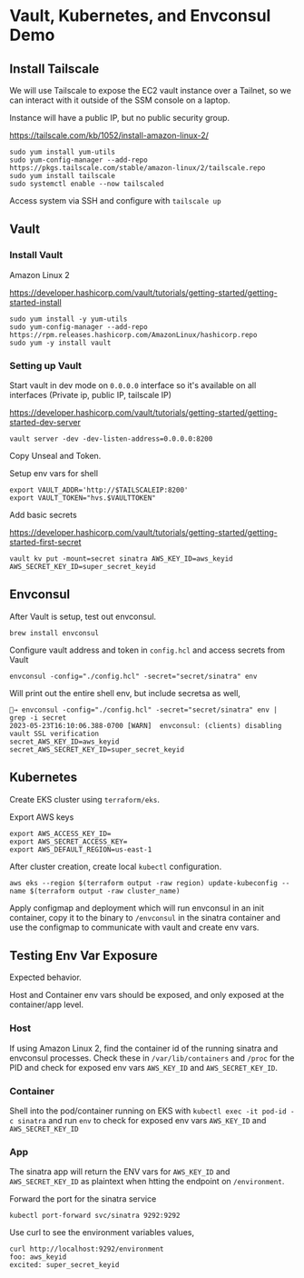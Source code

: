 # Vault, Kubernetes, and Envconsul Demo

## Install Tailscale

We will use Tailscale to expose the EC2 vault instance over a Tailnet, so we can interact with it outside of the SSM console on a laptop.

Instance will have a public IP, but no public security group.

https://tailscale.com/kb/1052/install-amazon-linux-2/

```
sudo yum install yum-utils
sudo yum-config-manager --add-repo https://pkgs.tailscale.com/stable/amazon-linux/2/tailscale.repo
sudo yum install tailscale
sudo systemctl enable --now tailscaled
```

Access system via SSH and configure with `tailscale up`

## Vault

### Install Vault

Amazon Linux 2

https://developer.hashicorp.com/vault/tutorials/getting-started/getting-started-install

```
sudo yum install -y yum-utils
sudo yum-config-manager --add-repo https://rpm.releases.hashicorp.com/AmazonLinux/hashicorp.repo
sudo yum -y install vault
```

### Setting up Vault

Start vault in dev mode on `0.0.0.0` interface so it's available on all interfaces (Private ip, public IP, tailscale IP)

https://developer.hashicorp.com/vault/tutorials/getting-started/getting-started-dev-server

```
vault server -dev -dev-listen-address=0.0.0.0:8200
```

Copy Unseal and Token.

Setup env vars for shell

```
export VAULT_ADDR='http://$TAILSCALEIP:8200'
export VAULT_TOKEN="hvs.$VAULTTOKEN"
```

Add basic secrets

https://developer.hashicorp.com/vault/tutorials/getting-started/getting-started-first-secret

```
vault kv put -mount=secret sinatra AWS_KEY_ID=aws_keyid AWS_SECRET_KEY_ID=super_secret_keyid
```

## Envconsul

After Vault is setup, test out envconsul.

```
brew install envconsul
```

Configure vault address and token in `config.hcl` and access secrets from Vault

```
envconsul -config="./config.hcl" -secret="secret/sinatra" env
```

Will print out the entire shell env, but include secretsa as well,

```
🚀→ envconsul -config="./config.hcl" -secret="secret/sinatra" env | grep -i secret
2023-05-23T16:10:06.388-0700 [WARN]  envconsul: (clients) disabling vault SSL verification
secret_AWS_KEY_ID=aws_keyid
secret_AWS_SECRET_KEY_ID=super_secret_keyid
```

## Kubernetes

Create EKS cluster using `terraform/eks`.

Export AWS keys

```
export AWS_ACCESS_KEY_ID=
export AWS_SECRET_ACCESS_KEY=
export AWS_DEFAULT_REGION=us-east-1
```

After cluster creation, create local `kubectl` configuration.

```
aws eks --region $(terraform output -raw region) update-kubeconfig --name $(terraform output -raw cluster_name)
```

Apply configmap and deployment which will run envconsul in an init container, copy it to the binary to `/envconsul` in the sinatra container and use the configmap to communicate with vault and create env vars.

## Testing Env Var Exposure

Expected behavior.

Host and Container env vars should be exposed, and only exposed at the container/app level.

### Host

If using Amazon Linux 2, find the container id of the running sinatra and envconsul processes. Check these in `/var/lib/containers` and `/proc` for the PID and check for exposed env vars `AWS_KEY_ID` and `AWS_SECRET_KEY_ID`.

### Container

Shell into the pod/container running on EKS with `kubectl exec -it pod-id -c sinatra` and run `env` to check for exposed env vars `AWS_KEY_ID` and `AWS_SECRET_KEY_ID`

### App

The sinatra app will return the ENV vars for `AWS_KEY_ID` and `AWS_SECRET_KEY_ID` as plaintext when htting the endpoint on `/environment`.

Forward the port for the sinatra service
```
kubectl port-forward svc/sinatra 9292:9292
```

Use curl to see the environment variables values,

```
curl http://localhost:9292/environment
foo: aws_keyid
excited: super_secret_keyid
```

